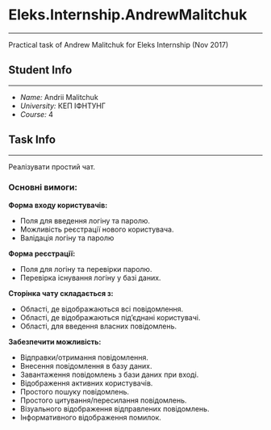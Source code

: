 # Eleks.Internship.AndrewMalitchuk
---
Practical task of Andrew Malitchuk for Eleks Internship (Nov 2017)
## Student Info
---
* *Name:* Andrii Malitchuk
* *University:* КЕП ІФНТУНГ
* *Course:* 4
## Task Info
---
Реалізувати простий чат.

### Основні вимоги:

**Форма входу користувачів:**
* Поля для введення логіну та паролю.
* Можливість реєстрації нового користувача.
* Валідація логіну та паролю

**Форма реєстрації:**
* Поля для логіну та перевірки паролю.
* Перевірка існування логіну у базі даних.

**Сторінка чату складається з:**
* Області, де відображаються всі повідомлення.
* Області, де відображаються під’єднані користувачі.
* Області, для введення власних повідомлень.

**Забезпечити можливість:**
*	Відправки/отримання повідомлення.
*	Внесення повідомлення в базу даних.
*	Завантаження повідомлень з бази даних при вході.
*	Відображення активних користувачів.
*	Простого пошуку повідомлень.
*	Простого цитування/пересилання повідомлень.
*	Візуального відображення відправлених повідомлень.
*	Інформативного відображення помилок.
